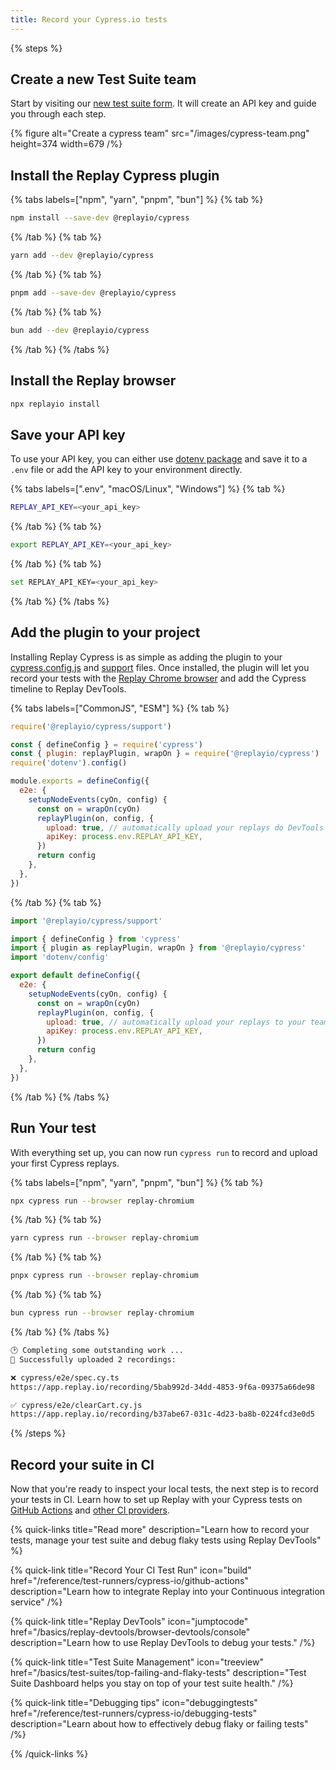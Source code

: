 ```yaml
---
title: Record your Cypress.io tests
---
```


{% steps %}

## Create a new Test Suite team

Start by visiting our [new test suite form](https://app.replay.io/team/new/tests).
It will create an API key and guide you through each step.

{% figure
    alt="Create a cypress team"
    src="/images/cypress-team.png"
    height=374
    width=679
/%}

## Install the Replay Cypress plugin

{% tabs labels=["npm", "yarn", "pnpm", "bun"] %}
{% tab %}

```sh
npm install --save-dev @replayio/cypress
```

{% /tab %}
{% tab %}

```sh
yarn add --dev @replayio/cypress
```

{% /tab %}
{% tab %}

```sh
pnpm add --save-dev @replayio/cypress
```

{% /tab %}
{% tab %}

```sh
bun add --dev @replayio/cypress
```

{% /tab %}
{% /tabs %}

## Install the Replay browser

```sh
npx replayio install
```

## Save your API key

To use your API key, you can either use [dotenv package](https://www.npmjs.com/package/dotenv) and save it to a `.env` file or add the API key to your environment directly.

{% tabs labels=[".env", "macOS/Linux", "Windows"] %}
{% tab %}

```bash {% fileName=".env" %}
REPLAY_API_KEY=<your_api_key>
```

{% /tab %}
{% tab %}

```sh
export REPLAY_API_KEY=<your_api_key>
```

{% /tab %}
{% tab %}

```sh
set REPLAY_API_KEY=<your_api_key>
```

{% /tab %}
{% /tabs %}

## Add the plugin to your project

Installing Replay Cypress is as simple as adding the plugin to your [cypress.config.js](https://docs.cypress.io/guides/references/configuration) and [support](https://docs.cypress.io/guides/core-concepts/writing-and-organizing-tests#Support-file) files. Once installed, the plugin will let you record your tests with the [Replay Chrome browser](/reference/replay-runtimes/replay-chrome) and add the Cypress timeline to Replay DevTools.

{% tabs labels=["CommonJS", "ESM"] %}
{% tab %}

```js {% fileName="cypress/support/e2e.js" %}
require('@replayio/cypress/support')
```

```js {% lineNumbers=true fileName="cypress.config.js" highlight=[2,"8-12"] %}
const { defineConfig } = require('cypress')
const { plugin: replayPlugin, wrapOn } = require('@replayio/cypress')
require('dotenv').config()

module.exports = defineConfig({
  e2e: {
    setupNodeEvents(cyOn, config) {
      const on = wrapOn(cyOn)
      replayPlugin(on, config, {
        upload: true, // automatically upload your replays do DevTools
        apiKey: process.env.REPLAY_API_KEY,
      })
      return config
    },
  },
})
```

{% /tab %}
{% tab %}

```js {% fileName="cypress/support/e2e.ts" %}
import '@replayio/cypress/support'
```

```js {% lineNumbers=true fileName="cypress.config.ts" highlight=[2,"8-12"] %}
import { defineConfig } from 'cypress'
import { plugin as replayPlugin, wrapOn } from '@replayio/cypress'
import 'dotenv/config'

export default defineConfig({
  e2e: {
    setupNodeEvents(cyOn, config) {
      const on = wrapOn(cyOn)
      replayPlugin(on, config, {
        upload: true, // automatically upload your replays to your team
        apiKey: process.env.REPLAY_API_KEY,
      })
      return config
    },
  },
})
```

{% /tab %}
{% /tabs %}

## Run Your test

With everything set up, you can now run `cypress run` to record and upload your first Cypress replays.

{% tabs labels=["npm", "yarn", "pnpm", "bun"] %}
{% tab %}

```sh
npx cypress run --browser replay-chromium
```

{% /tab %}
{% tab %}

```sh
yarn cypress run --browser replay-chromium
```

{% /tab %}
{% tab %}

```sh
pnpx cypress run --browser replay-chromium
```

{% /tab %}
{% tab %}

```sh
bun cypress run --browser replay-chromium
```

{% /tab %}
{% /tabs %}

```sh
🕑 Completing some outstanding work ...
🚀 Successfully uploaded 2 recordings:

❌ cypress/e2e/spec.cy.ts
https://app.replay.io/recording/5bab992d-34dd-4853-9f6a-09375a66de98

✅ cypress/e2e/clearCart.cy.js
https://app.replay.io/recording/b37abe67-031c-4d23-ba8b-0224fcd3e0d5
```

{% /steps %}

## Record your suite in CI

Now that you're ready to inspect your local tests, the next step is to record your tests in CI. Learn how to set up Replay with your Cypress tests on [GitHub Actions](/reference/test-runners/cypress-io/github-actions) and [other CI providers](/reference/test-runners/cypress-io/other-ci-providers).

{% quick-links title="Read more" description="Learn how to record your tests, manage your test suite and debug flaky tests using Replay DevTools" %}

{% quick-link
  title="Record Your CI Test Run"
  icon="build"
  href="/reference/test-runners/cypress-io/github-actions"
  description="Learn how to integrate Replay into your Continuous integration service"
/%}

{% quick-link
  title="Replay DevTools"
  icon="jumptocode"
  href="/basics/replay-devtools/browser-devtools/console"
  description="Learn how to use Replay DevTools to debug your tests."
/%}

{% quick-link
  title="Test Suite Management"
  icon="treeview"
  href="/basics/test-suites/top-failing-and-flaky-tests"
  description="Test Suite Dashboard helps you stay on top of your test suite health."
/%}

{% quick-link
  title="Debugging tips"
  icon="debuggingtests"
  href="/reference/test-runners/cypress-io/debugging-tests"
  description="Learn about how to effectively debug flaky or failing tests"
/%}

{% /quick-links %}
